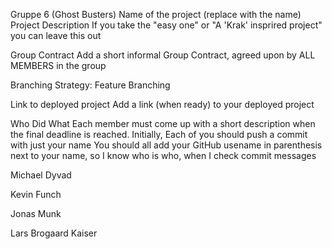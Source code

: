 Gruppe 6 (Ghost Busters)
Name of the project (replace with the name)
Project Description
If you take the "easy one" or "A 'Krak' insprired project" you can leave this out

Group Contract
Add a short informal Group Contract, agreed upon by ALL MEMBERS in the group

Branching Strategy:
Feature Branching

Link to deployed project
Add a link (when ready) to your deployed project

Who Did What
Each member must come up with a short description when the final deadline is reached. Initially, Each of you should push a commit with just your name You should all add your GitHub usename in parenthesis next to your name, so I know who is who, when I check commit messages

Michael Dyvad

Kevin Funch

Jonas Munk

Lars Brogaard Kaiser

